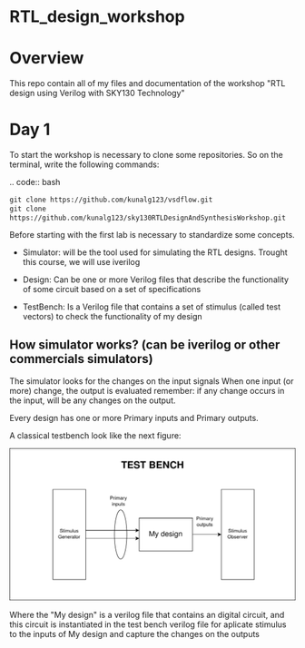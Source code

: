 # RTL_design_workshop
Overview
========
This repo contain all of my files and documentation of the workshop "RTL design using Verilog with SKY130 Technology"

Day 1
========
To start the workshop is necessary to clone some repositories. So on the terminal, write the following commands: 

.. code:: bash

    git clone https://github.com/kunalg123/vsdflow.git
    git clone https://github.com/kunalg123/sky130RTLDesignAndSynthesisWorkshop.git
    
    
Before starting with the first lab is necessary to standardize some concepts.

- Simulator: will be the tool used for simulating the RTL designs. Trought this course, we will use iverilog

- Design: Can be one or more Verilog files that describe the functionality of some circuit based on a set of specifications 

- TestBench: Is a Verilog file that contains a set of stimulus (called test vectors) to check the functionality of my design


## How simulator works? (can be iverilog or other commercials simulators)

The simulator looks for the changes on the input signals
When one input (or more) change, the output is evaluated
remember: if any change occurs in the input, will be any changes on the output.


Every design has one or more Primary inputs and Primary outputs.

A classical testbench look like the next figure:

![alt text](https://github.com/HALxmont/RTL_design_workshop/blob/main/Diagrams/day1/test_bench.png?raw=true)

Where the "My design" is a verilog file that contains an digital circuit, and this circuit is instantiated in the test bench verilog file for aplicate stimulus to the inputs of My design and capture the changes on the outputs 



